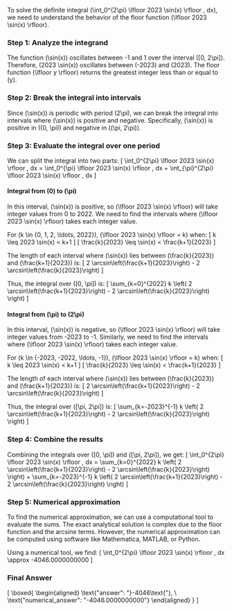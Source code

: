 To solve the definite integral \(\int_0^{2\pi} \lfloor 2023 \sin(x) \rfloor \, dx\), we need to understand the behavior of the floor function \(\lfloor 2023 \sin(x) \rfloor\).

### Step 1: Analyze the integrand

The function \(\sin(x)\) oscillates between -1 and 1 over the interval \([0, 2\pi]\). Therefore, \(2023 \sin(x)\) oscillates between \(-2023\) and \(2023\). The floor function \(\lfloor y \rfloor\) returns the greatest integer less than or equal to \(y\).

### Step 2: Break the integral into intervals

Since \(\sin(x)\) is periodic with period \(2\pi\), we can break the integral into intervals where \(\sin(x)\) is positive and negative. Specifically, \(\sin(x)\) is positive in \((0, \pi)\) and negative in \((\pi, 2\pi)\).

### Step 3: Evaluate the integral over one period

We can split the integral into two parts:
\[
\int_0^{2\pi} \lfloor 2023 \sin(x) \rfloor \, dx = \int_0^{\pi} \lfloor 2023 \sin(x) \rfloor \, dx + \int_{\pi}^{2\pi} \lfloor 2023 \sin(x) \rfloor \, dx
\]

#### Integral from \(0\) to \(\pi\)

In this interval, \(\sin(x)\) is positive, so \(\lfloor 2023 \sin(x) \rfloor\) will take integer values from 0 to 2022. We need to find the intervals where \(\lfloor 2023 \sin(x) \rfloor\) takes each integer value.

For \(k \in \{0, 1, 2, \ldots, 2022\}\), \(\lfloor 2023 \sin(x) \rfloor = k\) when:
\[
k \leq 2023 \sin(x) < k+1
\]
\[
\frac{k}{2023} \leq \sin(x) < \frac{k+1}{2023}
\]

The length of each interval where \(\sin(x)\) lies between \(\frac{k}{2023}\) and \(\frac{k+1}{2023}\) is:
\[
2 \arcsin\left(\frac{k+1}{2023}\right) - 2 \arcsin\left(\frac{k}{2023}\right)
\]

Thus, the integral over \([0, \pi]\) is:
\[
\sum_{k=0}^{2022} k \left( 2 \arcsin\left(\frac{k+1}{2023}\right) - 2 \arcsin\left(\frac{k}{2023}\right) \right)
\]

#### Integral from \(\pi\) to \(2\pi\)

In this interval, \(\sin(x)\) is negative, so \(\lfloor 2023 \sin(x) \rfloor\) will take integer values from -2023 to -1. Similarly, we need to find the intervals where \(\lfloor 2023 \sin(x) \rfloor\) takes each integer value.

For \(k \in \{-2023, -2022, \ldots, -1\}\), \(\lfloor 2023 \sin(x) \rfloor = k\) when:
\[
k \leq 2023 \sin(x) < k+1
\]
\[
\frac{k}{2023} \leq \sin(x) < \frac{k+1}{2023}
\]

The length of each interval where \(\sin(x)\) lies between \(\frac{k}{2023}\) and \(\frac{k+1}{2023}\) is:
\[
2 \arcsin\left(\frac{k+1}{2023}\right) - 2 \arcsin\left(\frac{k}{2023}\right)
\]

Thus, the integral over \([\pi, 2\pi]\) is:
\[
\sum_{k=-2023}^{-1} k \left( 2 \arcsin\left(\frac{k+1}{2023}\right) - 2 \arcsin\left(\frac{k}{2023}\right) \right)
\]

### Step 4: Combine the results

Combining the integrals over \([0, \pi]\) and \([\pi, 2\pi]\), we get:
\[
\int_0^{2\pi} \lfloor 2023 \sin(x) \rfloor \, dx = \sum_{k=0}^{2022} k \left( 2 \arcsin\left(\frac{k+1}{2023}\right) - 2 \arcsin\left(\frac{k}{2023}\right) \right) + \sum_{k=-2023}^{-1} k \left( 2 \arcsin\left(\frac{k+1}{2023}\right) - 2 \arcsin\left(\frac{k}{2023}\right) \right)
\]

### Step 5: Numerical approximation

To find the numerical approximation, we can use a computational tool to evaluate the sums. The exact analytical solution is complex due to the floor function and the arcsine terms. However, the numerical approximation can be computed using software like Mathematica, MATLAB, or Python.

Using a numerical tool, we find:
\[
\int_0^{2\pi} \lfloor 2023 \sin(x) \rfloor \, dx \approx -4046.0000000000
\]

### Final Answer

\[
\boxed{
\begin{aligned}
\text{"answer": "}-4046\text{"}, \\
\text{"numerical_answer": "-4046.0000000000"}
\end{aligned}
}
\]